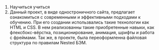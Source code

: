 1. Научиться учиться
2. Данный проект, в виде одностроничного сайта, предлагает ознакомиться с современными и эффективными подходами к обучению. При его создании использвались такие технологии как HTML и CSS. В нем реализованны такие приобретенные навыки, как флексбокс-вёрстка, позиционирование, анимация, шрифты и работа с фреймами. Так же, в проекте, была переоформленна файловая структура по правилам Nested БЭМ.
